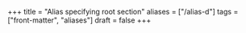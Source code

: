 +++
title = "Alias specifying root section"
aliases = ["/alias-d"]
tags = ["front-matter", "aliases"]
draft = false
+++
